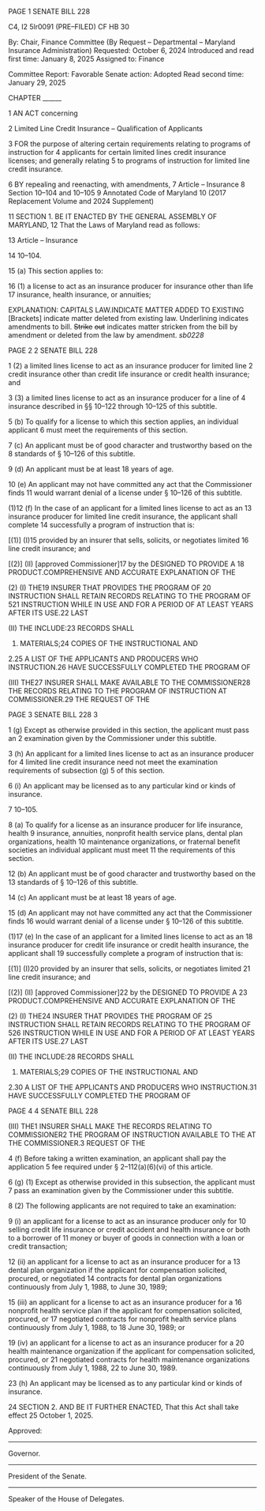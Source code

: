PAGE 1
SENATE BILL 228

C4, I2 5lr0091
(PRE–FILED) CF HB 30

By: Chair, Finance Committee (By Request – Departmental – Maryland Insurance
Administration)
Requested: October 6, 2024
Introduced and read first time: January 8, 2025
Assigned to: Finance

Committee Report: Favorable
Senate action: Adopted
Read second time: January 29, 2025

CHAPTER ______

1 AN ACT concerning

2 Limited Line Credit Insurance – Qualification of Applicants

3 FOR the purpose of altering certain requirements relating to programs of instruction for
4 applicants for certain limited lines credit insurance licenses; and generally relating
5 to programs of instruction for limited line credit insurance.

6 BY repealing and reenacting, with amendments,
7 Article – Insurance
8 Section 10–104 and 10–105
9 Annotated Code of Maryland
10 (2017 Replacement Volume and 2024 Supplement)

11 SECTION 1. BE IT ENACTED BY THE GENERAL ASSEMBLY OF MARYLAND,
12 That the Laws of Maryland read as follows:

13 Article – Insurance

14 10–104.

15 (a) This section applies to:

16 (1) a license to act as an insurance producer for insurance other than life
17 insurance, health insurance, or annuities;

EXPLANATION: CAPITALS LAW.INDICATE MATTER ADDED TO EXISTING
[Brackets] indicate matter deleted from existing law.
Underlining indicates amendments to bill.
~~Strike~~ ~~out~~ indicates matter stricken from the bill by amendment or deleted from the law by
amendment. *sb0228*

PAGE 2
2 SENATE BILL 228

1 (2) a limited lines license to act as an insurance producer for limited line
2 credit insurance other than credit life insurance or credit health insurance; and

3 (3) a limited lines license to act as an insurance producer for a line of
4 insurance described in §§ 10–122 through 10–125 of this subtitle.

5 (b) To qualify for a license to which this section applies, an individual applicant
6 must meet the requirements of this section.

7 (c) An applicant must be of good character and trustworthy based on the
8 standards of § 10–126 of this subtitle.

9 (d) An applicant must be at least 18 years of age.

10 (e) An applicant may not have committed any act that the Commissioner finds
11 would warrant denial of a license under § 10–126 of this subtitle.

(1)12 (f) In the case of an applicant for a limited lines license to act as an
13 insurance producer for limited line credit insurance, the applicant shall complete
14 successfully a program of instruction that is:

[(1)] (I)15 provided by an insurer that sells, solicits, or negotiates limited
16 line credit insurance; and

[(2)] (II) [approved Commissioner]17 by the DESIGNED TO PROVIDE A
18 PRODUCT.COMPREHENSIVE AND ACCURATE EXPLANATION OF THE

(2) (I) THE19 INSURER THAT PROVIDES THE PROGRAM OF
20 INSTRUCTION SHALL RETAIN RECORDS RELATING TO THE PROGRAM OF
521 INSTRUCTION WHILE IN USE AND FOR A PERIOD OF AT LEAST YEARS AFTER ITS
USE.22 LAST

(II) THE INCLUDE:23 RECORDS SHALL

1. MATERIALS;24 COPIES OF THE INSTRUCTIONAL AND

2.25 A LIST OF THE APPLICANTS AND PRODUCERS WHO
INSTRUCTION.26 HAVE SUCCESSFULLY COMPLETED THE PROGRAM OF

(III) THE27 INSURER SHALL MAKE AVAILABLE TO THE
COMMISSIONER28 THE RECORDS RELATING TO THE PROGRAM OF INSTRUCTION AT
COMMISSIONER.29 THE REQUEST OF THE

PAGE 3
SENATE BILL 228 3

1 (g) Except as otherwise provided in this section, the applicant must pass an
2 examination given by the Commissioner under this subtitle.

3 (h) An applicant for a limited lines license to act as an insurance producer for
4 limited line credit insurance need not meet the examination requirements of subsection (g)
5 of this section.

6 (i) An applicant may be licensed as to any particular kind or kinds of insurance.

7 10–105.

8 (a) To qualify for a license as an insurance producer for life insurance, health
9 insurance, annuities, nonprofit health service plans, dental plan organizations, health
10 maintenance organizations, or fraternal benefit societies an individual applicant must meet
11 the requirements of this section.

12 (b) An applicant must be of good character and trustworthy based on the
13 standards of § 10–126 of this subtitle.

14 (c) An applicant must be at least 18 years of age.

15 (d) An applicant may not have committed any act that the Commissioner finds
16 would warrant denial of a license under § 10–126 of this subtitle.

(1)17 (e) In the case of an applicant for a limited lines license to act as an
18 insurance producer for credit life insurance or credit health insurance, the applicant shall
19 successfully complete a program of instruction that is:

[(1)] (I)20 provided by an insurer that sells, solicits, or negotiates limited
21 line credit insurance; and

[(2)] (II) [approved Commissioner]22 by the DESIGNED TO PROVIDE A
23 PRODUCT.COMPREHENSIVE AND ACCURATE EXPLANATION OF THE

(2) (I) THE24 INSURER THAT PROVIDES THE PROGRAM OF
25 INSTRUCTION SHALL RETAIN RECORDS RELATING TO THE PROGRAM OF
526 INSTRUCTION WHILE IN USE AND FOR A PERIOD OF AT LEAST YEARS AFTER ITS
USE.27 LAST

(II) THE INCLUDE:28 RECORDS SHALL

1. MATERIALS;29 COPIES OF THE INSTRUCTIONAL AND

2.30 A LIST OF THE APPLICANTS AND PRODUCERS WHO
INSTRUCTION.31 HAVE SUCCESSFULLY COMPLETED THE PROGRAM OF

PAGE 4
4 SENATE BILL 228

(III) THE1 INSURER SHALL MAKE THE RECORDS RELATING TO
COMMISSIONER2 THE PROGRAM OF INSTRUCTION AVAILABLE TO THE AT THE
COMMISSIONER.3 REQUEST OF THE

4 (f) Before taking a written examination, an applicant shall pay the application
5 fee required under § 2–112(a)(6)(vi) of this article.

6 (g) (1) Except as otherwise provided in this subsection, the applicant must
7 pass an examination given by the Commissioner under this subtitle.

8 (2) The following applicants are not required to take an examination:

9 (i) an applicant for a license to act as an insurance producer only for
10 selling credit life insurance or credit accident and health insurance or both to a borrower of
11 money or buyer of goods in connection with a loan or credit transaction;

12 (ii) an applicant for a license to act as an insurance producer for a
13 dental plan organization if the applicant for compensation solicited, procured, or negotiated
14 contracts for dental plan organizations continuously from July 1, 1988, to June 30, 1989;

15 (iii) an applicant for a license to act as an insurance producer for a
16 nonprofit health service plan if the applicant for compensation solicited, procured, or
17 negotiated contracts for nonprofit health service plans continuously from July 1, 1988, to
18 June 30, 1989; or

19 (iv) an applicant for a license to act as an insurance producer for a
20 health maintenance organization if the applicant for compensation solicited, procured, or
21 negotiated contracts for health maintenance organizations continuously from July 1, 1988,
22 to June 30, 1989.

23 (h) An applicant may be licensed as to any particular kind or kinds of insurance.

24 SECTION 2. AND BE IT FURTHER ENACTED, That this Act shall take effect
25 October 1, 2025.

Approved:

________________________________________________________________________________
Governor.

________________________________________________________________________________
President of the Senate.

________________________________________________________________________________
Speaker of the House of Delegates.